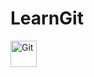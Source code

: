 # LearnGit
<img src="https://git-scm.com/images/branching-illustration@2x.png" alt="Git" height="42" width="42">
